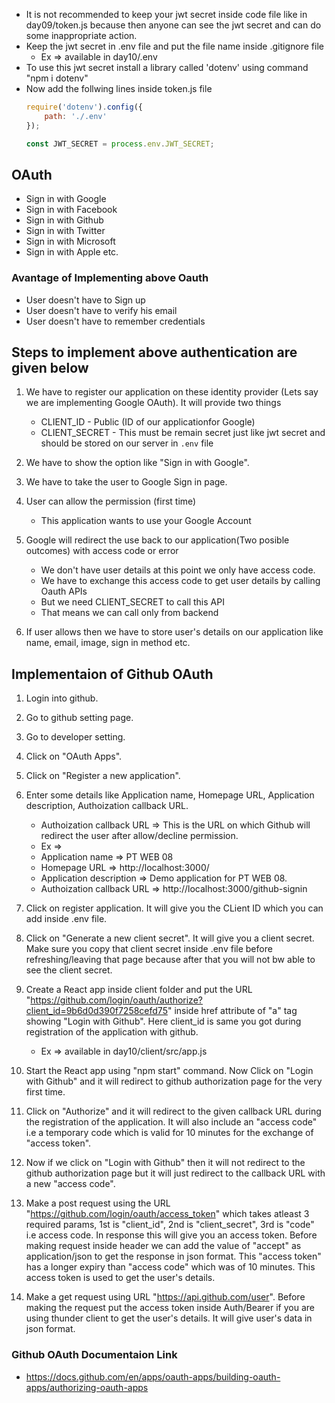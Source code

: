 
* It is not recommended to keep your jwt secret inside code file like in day09/token.js because then anyone can see the jwt secret and can do some inappropriate action.
* Keep the jwt secret in .env file and put the file name inside .gitignore file
    * Ex => available in day10/.env
* To use this jwt secret install a library called 'dotenv' using command "npm i dotenv"
* Now add the follwing lines inside token.js file
    ```js
    require('dotenv').config({
        path: './.env'
    });

    const JWT_SECRET = process.env.JWT_SECRET;
    ```


## OAuth

* Sign in with Google
* Sign in with Facebook
* Sign in with Github
* Sign in with Twitter
* Sign in with Microsoft
* Sign in with Apple etc.

### Avantage of Implementing above Oauth

* User doesn't have to Sign up
* User doesn't have to verify his email
* User doesn't have to remember credentials

## Steps to implement above authentication are given below

1. We have to register our application on these identity provider (Lets say we are implementing Google OAuth). It will provide two things
    * CLIENT_ID - Public (ID of our applicationfor Google)
    * CLIENT_SECRET - This must be remain secret just like jwt secret and should be stored on our server in `.env` file

2. We have to show the option like "Sign in with Google".
3. We have to take the user to Google Sign in page.

4. User can allow the permission (first time)
    * This application wants to use your Google Account

5. Google will redirect the use back to our application(Two posible outcomes) with access code or error
    * We don't have user details at this point we only have access code.
    * We have to exchange this access code to get user details by calling Oauth APIs
    * But we need CLIENT_SECRET to call this API
    * That means we can call only from backend

6. If user allows then we have to store user's details on our application like name, email, image, sign in method etc.


## Implementaion of Github OAuth

1. Login into github.
2. Go to github setting page.
3. Go to developer setting.
4. Click on "OAuth Apps".
5. Click on "Register a new application".
6. Enter some details like Application name, Homepage URL, Application description, Authoization callback URL.
    * Authoization callback URL => This is the URL on which Github will redirect the user after allow/decline permission.
    * Ex => 
    * Application name => PT WEB 08
    * Homepage URL => http://localhost:3000/
    * Application description => Demo application for PT WEB 08.
    * Authoization callback URL => http://localhost:3000/github-signin

7. Click on register application. It will give you the CLient ID which you can add inside .env file.
8. Click on "Generate a new client secret". It will give you a client secret. Make sure you copy that client secret inside .env file before refreshing/leaving that page because after that you will not bw able to see the client secret.

9. Create a React app inside client folder and put the URL "https://github.com/login/oauth/authorize?client_id=9b6d0d390f7258cefd75" inside href attribute of "a" tag showing "Login with Github". Here client_id is same you got during registration of the application with github.
    * Ex => available in day10/client/src/app.js

10. Start the React app using "npm start" command. Now Click on "Login with Github" and it will redirect to github authorization page for the very first time.
11. Click on "Authorize" and it will redirect to the given callback URL during the registration of the application. It will also include an "access code" i.e a temporary code which is valid for 10 minutes for the exchange of "access token".
12. Now if we click on "Login with Github" then it will not redirect to the github authorization page but it will just redirect to the callback URL with a new "access code".
13. Make a post request using the URL "https://github.com/login/oauth/access_token" which takes atleast 3 required params, 1st is "client_id", 2nd is "client_secret", 3rd is "code" i.e access code. In response this will give you an access token. Before making request inside header we can add the value of "accept" as application/json to get the response in json format. This "access token" has a longer expiry than "access code" which was of 10 minutes. This access token is used to get the user's details.
14. Make a get request using URL "https://api.github.com/user". Before making the request put the access token inside Auth/Bearer if you are using thunder client to get the user's details. It will give user's data in json format.



### Github OAuth Documentaion Link

* https://docs.github.com/en/apps/oauth-apps/building-oauth-apps/authorizing-oauth-apps